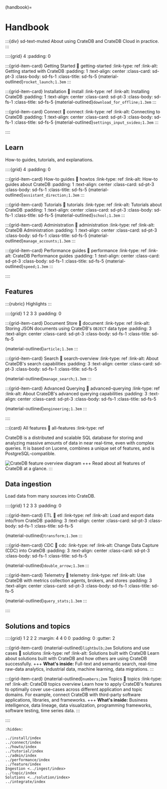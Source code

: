 (handbook)=

# Handbook

:::{div} sd-text-muted
About using CrateDB and CrateDB Cloud in practice.
:::


::::{grid} 4
:padding: 0

:::{grid-item-card} Getting Started
:link: getting-started
:link-type: ref
:link-alt: Getting started with CrateDB
:padding: 1
:text-align: center
:class-card: sd-pt-3
:class-body: sd-fs-1
:class-title: sd-fs-5
{material-outlined}`rocket_launch;1.3em`
:::

:::{grid-item-card} Installation
:link: install
:link-type: ref
:link-alt: Installing CrateDB
:padding: 1
:text-align: center
:class-card: sd-pt-3
:class-body: sd-fs-1
:class-title: sd-fs-5
{material-outlined}`download_for_offline;1.3em`
:::

:::{grid-item-card} Connect
:link: connect
:link-type: ref
:link-alt: Connecting to CrateDB
:padding: 1
:text-align: center
:class-card: sd-pt-3
:class-body: sd-fs-1
:class-title: sd-fs-5
{material-outlined}`settings_input_svideo;1.3em`
:::

::::


## Learn

How-to guides, tutorials, and explanations.

::::{grid} 4
:padding: 0

:::{grid-item-card} How-to guides
:link: howtos
:link-type: ref
:link-alt: How-to guides about CrateDB
:padding: 1
:text-align: center
:class-card: sd-pt-3
:class-body: sd-fs-1
:class-title: sd-fs-5
{material-outlined}`assistant_direction;1.3em`
:::

:::{grid-item-card} Tutorials
:link: tutorials
:link-type: ref
:link-alt: Tutorials about CrateDB
:padding: 1
:text-align: center
:class-card: sd-pt-3
:class-body: sd-fs-1
:class-title: sd-fs-5
{material-outlined}`school;1.3em`
:::

:::{grid-item-card} Administration
:link: administration
:link-type: ref
:link-alt: CrateDB Administration
:padding: 1
:text-align: center
:class-card: sd-pt-3
:class-body: sd-fs-1
:class-title: sd-fs-5
{material-outlined}`manage_accounts;1.3em`
:::

:::{grid-item-card} Performance guides
:link: performance
:link-type: ref
:link-alt: CrateDB Performance guides
:padding: 1
:text-align: center
:class-card: sd-pt-3
:class-body: sd-fs-1
:class-title: sd-fs-5
{material-outlined}`speed;1.3em`
:::

::::


## Features

:::{rubric} Highlights
:::

::::{grid} 1 2 3 3
:padding: 0

:::{grid-item-card} Document Store
:link: document
:link-type: ref
:link-alt: Storing JSON documents using CrateDB's `OBJECT` data type
:padding: 3
:text-align: center
:class-card: sd-pt-3
:class-body: sd-fs-1
:class-title: sd-fs-5

{material-outlined}`article;1.3em`
:::

:::{grid-item-card} Search
:link: search-overview
:link-type: ref
:link-alt: About CrateDB's search capabilities
:padding: 3
:text-align: center
:class-card: sd-pt-3
:class-body: sd-fs-1
:class-title: sd-fs-5

{material-outlined}`manage_search;1.3em`
:::

:::{grid-item-card} Advanced Querying
:link: advanced-querying
:link-type: ref
:link-alt: About CrateDB's advanced querying capabilities
:padding: 3
:text-align: center
:class-card: sd-pt-3
:class-body: sd-fs-1
:class-title: sd-fs-5

{material-outlined}`engineering;1.3em`
:::

::::

:::{card} All features
:link: all-features
:link-type: ref

CrateDB is a distributed and scalable SQL database for storing and analyzing
massive amounts of data in near real-time, even with complex queries. It is
based on Lucene, combines a unique set of features, and is PostgreSQL-compatible.

![CrateDB feature overview diagram](https://cratedb.com/hs-fs/hubfs/nativesql.png?width=800&name=nativesql.png)
+++
Read about all features of CrateDB at a glance.
:::


## Data ingestion

Load data from many sources into CrateDB.

::::{grid} 1 2 3 3
:padding: 0

:::{grid-item-card} ETL
:link: etl
:link-type: ref
:link-alt: Load and export data into/from CrateDB
:padding: 3
:text-align: center
:class-card: sd-pt-3
:class-body: sd-fs-1
:class-title: sd-fs-5

{material-outlined}`transform;1.3em`
:::

:::{grid-item-card} CDC
:link: cdc
:link-type: ref
:link-alt: Change Data Capture (CDC) into CrateDB
:padding: 3
:text-align: center
:class-card: sd-pt-3
:class-body: sd-fs-1
:class-title: sd-fs-5

{material-outlined}`double_arrow;1.3em`
:::

:::{grid-item-card} Telemetry
:link: telemetry
:link-type: ref
:link-alt: Use CrateDB with metrics collection agents, brokers, and stores
:padding: 3
:text-align: center
:class-card: sd-pt-3
:class-body: sd-fs-1
:class-title: sd-fs-5

{material-outlined}`query_stats;1.3em`
:::

::::


## Solutions and topics

::::{grid} 1 2 2 2
:margin: 4 4 0 0
:padding: 0
:gutter: 2

:::{grid-item-card} {material-outlined}`lightbulb;2em` Solutions and use cases
:link: solutions
:link-type: ref
:link-alt: Solutions built with CrateDB
Learn about solutions built with CrateDB and
how others are using CrateDB successfully.
+++
**What's inside:**
Full-text and semantic search, real-time raw-data analytics,
industrial data, machine learning, data migrations.
:::

:::{grid-item-card} {material-outlined}`numbers;2em` Topics
:link: topics
:link-type: ref
:link-alt: CrateDB topics overview
Learn how to apply CrateDB's features to optimally cover use-cases
across different application and topic domains.
For example, connect CrateDB with third-party
software applications, libraries, and frameworks.
+++
**What's inside:**
Business intelligence, data lineage, data visualization,
programming frameworks, software testing, time series data.
:::

::::



```{toctree}
:hidden:

../install/index
../connect/index
../howto/index
../tutorial/index
../admin/index
../performance/index
../feature/index
Ingestion <../ingest/index>
../topic/index
Solutions <../solution/index>
../integrate/index
```
